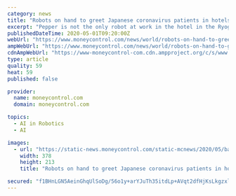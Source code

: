 ```yaml
---
category: news
title: "Robots on hand to greet Japanese coronavirus patients in hotels"
excerpt: "Pepper is not the only robot at work in the hotel in the Ryogoku area of Tokyo. A cleaning robot with the latest in Artificial Intelligence has been deployed to clean several parts of the hotel, including riskier \"red zone\" areas where staff access is limited."
publishedDateTime: 2020-05-01T09:20:00Z
webUrl: "https://www.moneycontrol.com/news/world/robots-on-hand-to-greet-japanese-coronavirus-patients-in-hotels-5211581.html"
ampWebUrl: "https://www.moneycontrol.com/news/world/robots-on-hand-to-greet-japanese-coronavirus-patients-in-hotels-5211581.html/amp"
cdnAmpWebUrl: "https://www-moneycontrol-com.cdn.ampproject.org/c/s/www.moneycontrol.com/news/world/robots-on-hand-to-greet-japanese-coronavirus-patients-in-hotels-5211581.html/amp"
type: article
quality: 59
heat: 59
published: false

provider:
  name: moneycontrol.com
  domain: moneycontrol.com

topics:
  - AI in Robotics
  - AI

images:
  - url: "https://static-news.moneycontrol.com/static-mcnews/2020/05/bangladesh_economy-378x213.jpg"
    width: 378
    height: 213
    title: "Robots on hand to greet Japanese coronavirus patients in hotels"

secured: "f1BHnLGN5AeinGhqUlSoDg/56o1y+arYJuTh35itdLp+AVqt2dfHjKsLkgzxlQyGbd0QIiFDQyhdSdS3hnteUBcT9aHRH3ofMMZNlADUHm84TUWCbTMO+3d/uqq2yJbtp+rSnlJwPUxZm96+uijJ04bPWE/PJ9j7B6E25cZ/VZIf2u/NKeWOadY1s1f8CoHhmwSXmmUXsDQrJUBnpnGaQdkqcHy4AGGttL/ZoSjdmu9sGHu1MosI7kXqG5Kuqg7W/3wLSzobmhh/TB9qSa0vB+ZuZ4jqxD5eQ878xH5Bf4Kn1NcM4qOtb0AQAKjRf1og;8u4of7wMKinJNPLVsxJHFQ=="
---
```


